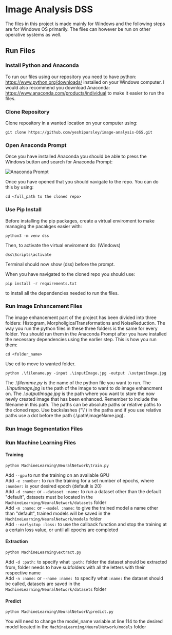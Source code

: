 # Image Analysis DSS
The files in this project is made mainly for Windows and the following steps are for Windows OS primarily. The files can however be run on other operative systems as well.

## Run Files
### Install Python and Anaconda

To run our files using our repository you need to have python: https://www.python.org/downloads/ installed on your Windows computer.
I would also recommend you download Anaconda: https://www.anaconda.com/products/individual to make it easier to run the files.

### Clone Repository
Clone repository in a wanted location on your computer using: 
```
git clone https://github.com/yeshipursley/image-analysis-DSS.git
```
### Open Anaconda Prompt
Once you have installed Anaconda you should be able to press the Windows button and search for Anaconda Prompt: 

![](images/anaconda.jpg "Anaconda Prompt")

Once you have opened that you should navigate to the repo. You can do this by using: 
```
cd <full_path to the cloned repo>
```
### Use Pip Install
Before installing the pip packages, create a virtual enviroment to make managing the pacakges easier with:
```
python3 -m venv dss
```
Then, to activate the virtual enviroment do:
(Windows)
```
dss\Scripts\activate
```
Terminal should now show (dss) before the prompt.

When you have navigated to the cloned repo you should use: 
```
pip install -r requirements.txt
```
to install all the dependencies needed to run the files. 

### Run Image Enhancement Files
The image enhancement part of the project has been divided into three folders: Histogram, MorpholigicalTransformations and NoiseReduction. 
The way you run the python files in these three folders is the same for every folder. You should run them in the Anaconda Prompt after you have installed the
necessary dependencies using the earlier step. This is how you run them:

```
cd <folder_name>
```
Use cd to move to wanted folder.

```
python .\filename.py -input .\inputImage.jpg -output .\outputImage.jpg
```
The *.\filename.py* is the name of the python file you want to run. The *.\inputImage.jpg* is the path of the image to want to do image enhancment on. 
The *.\outputImage.jpg* is the path where you want to store the now newly created image that has been enhanced. Remember to include the filename in this path. The paths can be absolute paths or relative paths to the cloned repo.
Use backslashes ("\\") in the paths and if you use relative paths use a dot before the path (.\path\imageName.jpg).   


### Run Image Segmentation Files


### Run Machine Learning Files
#### Training
```
python MachineLearning\NeuralNetwork\train.py
```
Add `--gpu` to run the training on an available GPU  
Add `-e :number:` to run the training for a set number of epochs, where `:number:` is your desired epoch (default is 20)  
Add `-d :name:` or `--dataset :name:` to run a dataset other than the default "default", datasets must be located in the `MachineLearning/NeuralNetwork/datasets` folder  
Add `-m :name:` or `--model :name:` to give the trained model a name other than "default", trained models will be saved in the `MachineLearning/NeuralNetwork/models` folder  
Add `--earlystop :loss:` to use the callback function and stop the training at a certain loss value, or until all epochs are completed  

#### Extraction
```
python MachineLearning\extract.py
```
Add `-d :path:` to specify what `:path:` folder the dataset should be extracted from, folder needs to have subfolders with all the letters with their respective name  
Add `-n :name:` or `--name :name: `to specify what `:name:` the dataset should be called, datasets are saved in the `MachineLearning/NeuralNetwork/datasets` folder 

#### Predict
```
python MachineLearning\NeuralNetwork\predict.py
```

You will need to change the model_name variable at line 114 to the desired model located in the `MachineLearning/NeuralNetwork/models` folder 
